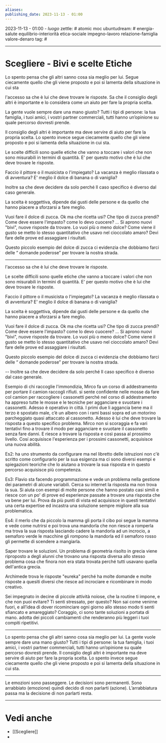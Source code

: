 ```yaml
---
aliases: 
publishing_date: 2023-11-13 - 01:00
---
```

2023-11-13 - 01:00 - *luogo*
zettle: # atomic moc
ubuntudream: # energia-salute equilibrio-interiorità etica-sociale impegno-lavoro relazione-famiglia valore-denaro 
tag: #

---
# Scegliere - Bivi e scelte Etiche
Lo spento pensa che gli altri sanno cosa sia meglio per lui.
Segue ciecamente quello che gli viene proposto e poi si lamenta della situazione in cui sta

l'accesso sa che è lui che deve trovare le risposte. 
Sa che il consiglio degli altri è importante e lo considera come un aiuto per fare la propria scelta.

La gente vuole sempre dare una mano giusto? Tutti i tipi di persone: la tua famiglia, i tuoi amici, i vostri partner commerciali, tutti hanno un’opinione su quale percorso dovresti prende.

Il consiglio degli altri è importante ma deve servire di aiuto per fare la propria scelta.
Lo spento invece segue ciecamente quello che gli viene proposto e poi si lamenta della situazione in cui sta.

Le scelte difficili sono quelle etiche che vanno a toccare i valori che non sono misurabili in termini di quantità. E' per questo motivo che è lui che deve trovare le risposte. 

Faccio il pittore o il musicista o l'impiegato? La vacanza è meglio rilassata o di avventura? E' meglio il dolce di banana o di vaniglia? 

Inoltre sa che deve decidere da solo perché Il caso specifico è diverso dal caso generale.

La scelta è soggettiva, dipende dai gusti delle persone e da quello che hanno piacere a sforzarsi a fare meglio. 

Vuoi fare il dolce di zucca. Ok ma che ricetta usi? Che tipo di zucca prendi? Come deve essere l'impasto? come lo devo cuocere? ... Si aprono nuovi "bivi", nuove risposte da trovare. Lo vuoi più o meno dolce? Come viene il gusto se metto lo stesso quantitativo che usavo nel cioccolato amaro? Devi fare delle prove ed assaggiare i risultati.

Questo piccolo esempio del dolce di zucca ci evidenzia che dobbiamo farci delle “ domande poderose” per trovare la nostra strada.

---
l'accesso sa che è lui che deve trovare le risposte. 

Le scelte difficili sono quelle etiche che vanno a toccare i valori che non sono misurabili in termini di quantità. E' per questo motivo che è lui che deve trovare le risposte. 

Faccio il pittore o il musicista o l'impiegato? La vacanza è meglio rilassata o di avventura? E' meglio il dolce di banana o di vaniglia? 

La scelta è soggettiva, dipende dai gusti delle persone e da quello che hanno piacere a sforzarsi a fare meglio. 

Vuoi fare il dolce di zucca. Ok ma che ricetta usi? Che tipo di zucca prendi? Come deve essere l'impasto? come lo devo cuocere? ... Si aprono nuovi "bivi", nuove risposte da trovare. Lo vuoi più o meno dolce? Come viene il gusto se metto lo stesso quantitativo che usavo nel cioccolato amaro? Devi fare delle prove ed assaggiare i risultati.

Questo piccolo esempio del dolce di zucca ci evidenzia che dobbiamo farci delle “ domande poderose” per trovare la nostra strada.

--
Inoltre sa che deve decidere da solo perché Il caso specifico è diverso dal caso generale.

 Esempio di chi raccoglie l'immondizia, Mirco fa un corso di addestramento per portare il camion raccogli rifiuti. si sente confidente nelle mosse da fare col camion per raccogliere i cassonetti perché nel corso di addestramento ha appreso tutte le mosse e le tecniche per agganciare e svuotare i cassonetti. Adesso è operativo in cittá. I primi due li aggancia bene ma il terzo è spostato male, c’è un albero con i rami bassi sopra ed un motorino parcheggiato quasi attaccato al cassonetto. Adesso è lui che deve trovare la risposta a questo specifico problema. Mirco non si scoraggia e fa vari tentativi fino a trovare il modo per agganciare e svuotare il cassonetto senza fare danni. E riesce a trovare la risposta e così passa al prossimo livello. Cosí acquisisce l'esperienza per i prossimi cassonetti, acquisisce una nuova abilità.

Es2: ha uno strumento da configurare ma nel libretto delle istruzioni non c'è scritto come configurarlo per la sua esigenza ma ci sono diversi esempi e spiegazioni teoriche che lo aiutano a trovare la sua risposta e in questo percorso acquisisce più competenza. 

Es3: Flavio sta facendo programmazione e vede un problema nella gestione dei parametri di alcune variabili. Cerca su internet la risposta ma non trova la sua. Si aiuta con esempi di molte persone che hanno postato casi simili e riesce con un po' di prove ed esperienze passate a trovare una risposta che va bene per lui. Prova da più punti di vista ed acquisisce in questi tentativi una certa expertise ed incastra una soluzione sempre migliore alla sua problematica. 

Es4: il merlo che da piccolo la mamma gli porta il cibo poi segue la mamma e vede come nutrirsi e poi trova una mandorla che non riesce a romperla ma trova la sua risposta lasciando cadere la mandorla ad un incrocio, a semaforo verde le macchine gli rompono la mandorla ed il semaforo rosso gli permette di scendere a mangiarla.

Saper trovare le soluzioni. Un problema di geometria risolto in grecia viene riproposto a degli alunni che trovano una risposta diversa allo stesso problema cosa che finora non era stata trovata perché tutti usavano quella dell'antica grecia.

Archimede trova le risposte "eureka" perché ha molte domande e molte risposte a quesiti diversi che riesce ad incrociare e ricombinare in modo creativo.

Sei impegnato in decine di piccole attività noiose, che la routine ti impone, e che non puoi evitare? Ti senti stressato, per questo? Non sai come venirne fuori, e all’idea di dover ricominciare ogni giorno allo stesso modo ti senti sfiancato e amareggiato? Coraggio, ci sono tante soluzioni a portata di mano. adotta dei piccoli cambiamenti che renderanno più leggeri i tuoi compiti ripetitivi.

---
Lo spento pensa che gli altri sanno cosa sia meglio per lui.
La gente vuole sempre dare una mano giusto? Tutti i tipi di persone: la tua famiglia, i tuoi amici, i vostri partner commerciali, tutti hanno un’opinione su quale percorso dovresti prende.
Il consiglio degli altri è importante ma deve servire di aiuto per fare la propria scelta.
Lo spento invece segue ciecamente quello che gli viene proposto e poi si lamenta della situazione in cui sta.


---
Le emozioni sono passeggere. Le decisioni sono permanenti.
Sono arrabbiato (emozione)  quindi decido di non parlarti (azione).
L’arrabbiatura passa ma la decisione di non parlarti resta.



---
# Vedi anche
- [[Scegliere]]
- 